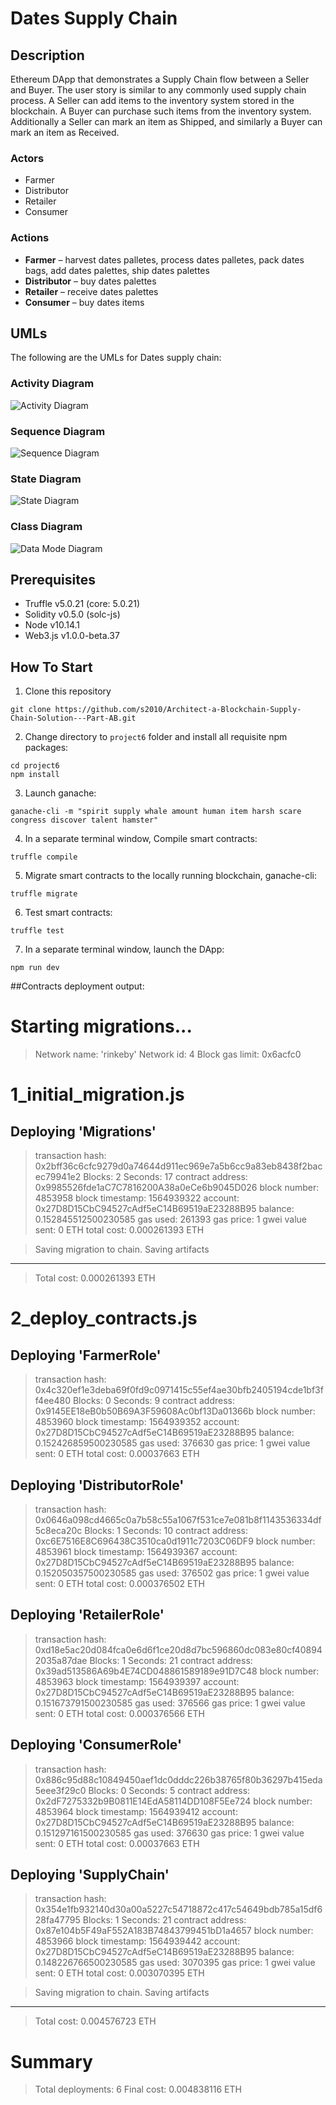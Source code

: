 # Dates Supply Chain

## Description
Ethereum DApp that demonstrates a Supply Chain flow between a Seller and Buyer. The user story is similar to any commonly used supply chain process. A Seller can add items to the inventory system stored in the blockchain. A Buyer can purchase such items from the inventory system. Additionally a Seller can mark an item as Shipped, and similarly a Buyer can mark an item as Received.

### Actors
* Farmer
* Distributor
* Retailer
* Consumer

### Actions
* **Farmer** – harvest dates palletes, process dates palletes, pack dates bags, add dates palettes, ship dates palettes
* **Distributor** – buy dates palettes
* **Retailer** – receive dates palettes
* **Consumer** – buy dates items 

## UMLs

The following are the UMLs for Dates supply chain:

### Activity Diagram

![Activity Diagram](images/ActivityDiagram.png)

### Sequence Diagram
![Sequence Diagram](images/SequenceDiagram.png)

### State Diagram
![State Diagram](images/StateDiagram.png)

### Class Diagram
![Data Mode Diagram](images/classdiagram.png)

## Prerequisites

* Truffle v5.0.21 (core: 5.0.21)
* Solidity v0.5.0 (solc-js)
* Node v10.14.1
* Web3.js v1.0.0-beta.37

## How To Start
1. Clone this repository
```
git clone https://github.com/s2010/Architect-a-Blockchain-Supply-Chain-Solution---Part-AB.git
```
2. Change directory to ```project6``` folder and install all requisite npm packages:
```
cd project6
npm install
```
3. Launch ganache:
```
ganache-cli -m "spirit supply whale amount human item harsh scare congress discover talent hamster"
```
4. In a separate terminal window, Compile smart contracts:
```
truffle compile 
```
5. Migrate smart contracts to the locally running blockchain, ganache-cli:
```
truffle migrate 
```
6. Test smart contracts:
```
truffle test 
```
7. In a separate terminal window, launch the DApp:
```
npm run dev
```

##Contracts deployment output:

Starting migrations...
======================
> Network name:    'rinkeby'
> Network id:      4
> Block gas limit: 0x6acfc0


1_initial_migration.js
======================

   Deploying 'Migrations'
   ----------------------
   > transaction hash:    0x2bff36c6cfc9279d0a74644d911ec969e7a5b6cc9a83eb8438f2bacec79941e2
   > Blocks: 2            Seconds: 17
   > contract address:    0x9985526fde1aC7C7816200A38a0eCe6b9045D026
   > block number:        4853958
   > block timestamp:     1564939322
   > account:             0x27D8D15CbC94527cAdf5eC14B69519aE23288B95
   > balance:             0.152845512500230585
   > gas used:            261393
   > gas price:           1 gwei
   > value sent:          0 ETH
   > total cost:          0.000261393 ETH


   > Saving migration to chain.
   > Saving artifacts
   -------------------------------------
   > Total cost:         0.000261393 ETH


2_deploy_contracts.js
=====================

   Deploying 'FarmerRole'
   ----------------------
   > transaction hash:    0x4c320ef1e3deba69f0fd9c0971415c55ef4ae30bfb2405194cde1bf3ff4ee480
   > Blocks: 0            Seconds: 9
   > contract address:    0x9145EE18eB0b50B69A3F59608Ac0bf13Da01366b
   > block number:        4853960
   > block timestamp:     1564939352
   > account:             0x27D8D15CbC94527cAdf5eC14B69519aE23288B95
   > balance:             0.152426859500230585
   > gas used:            376630
   > gas price:           1 gwei
   > value sent:          0 ETH
   > total cost:          0.00037663 ETH


   Deploying 'DistributorRole'
   ---------------------------
   > transaction hash:    0x0646a098cd4665c0a7b58c55a1067f531ce7e081b8f1143536334df5c8eca20c
   > Blocks: 1            Seconds: 10
   > contract address:    0xc6E7516E8C696438C3510ca0d1911c7203C06DF9
   > block number:        4853961
   > block timestamp:     1564939367
   > account:             0x27D8D15CbC94527cAdf5eC14B69519aE23288B95
   > balance:             0.152050357500230585
   > gas used:            376502
   > gas price:           1 gwei
   > value sent:          0 ETH
   > total cost:          0.000376502 ETH


   Deploying 'RetailerRole'
   ------------------------
   > transaction hash:    0xd18e5ac20d084fca0e6d6f1ce20d8d7bc596860dc083e80cf408942035a87dae
   > Blocks: 1            Seconds: 21
   > contract address:    0x39ad513586A69b4E74CD048861589189e91D7C48
   > block number:        4853963
   > block timestamp:     1564939397
   > account:             0x27D8D15CbC94527cAdf5eC14B69519aE23288B95
   > balance:             0.151673791500230585
   > gas used:            376566
   > gas price:           1 gwei
   > value sent:          0 ETH
   > total cost:          0.000376566 ETH


   Deploying 'ConsumerRole'
   ------------------------
   > transaction hash:    0x886c95d88c10849450aef1dc0dddc226b38765f80b36297b415eda5eee3f29c0
   > Blocks: 0            Seconds: 5
   > contract address:    0x2dF7275332b9B0811E14EdA58114DD108F5Ee724
   > block number:        4853964
   > block timestamp:     1564939412
   > account:             0x27D8D15CbC94527cAdf5eC14B69519aE23288B95
   > balance:             0.151297161500230585
   > gas used:            376630
   > gas price:           1 gwei
   > value sent:          0 ETH
   > total cost:          0.00037663 ETH


   Deploying 'SupplyChain'
   -----------------------
   > transaction hash:    0x354e1fb932140d30a00a5227c54718872c417c54649bdb785a15df628fa47795
   > Blocks: 1            Seconds: 21
   > contract address:    0x87e104b5F49aF552A183B74843799451bD1a4657
   > block number:        4853966
   > block timestamp:     1564939442
   > account:             0x27D8D15CbC94527cAdf5eC14B69519aE23288B95
   > balance:             0.148226766500230585
   > gas used:            3070395
   > gas price:           1 gwei
   > value sent:          0 ETH
   > total cost:          0.003070395 ETH


   > Saving migration to chain.
   > Saving artifacts
   -------------------------------------
   > Total cost:         0.004576723 ETH


Summary
=======
> Total deployments:   6
> Final cost:          0.004838116 ETH
